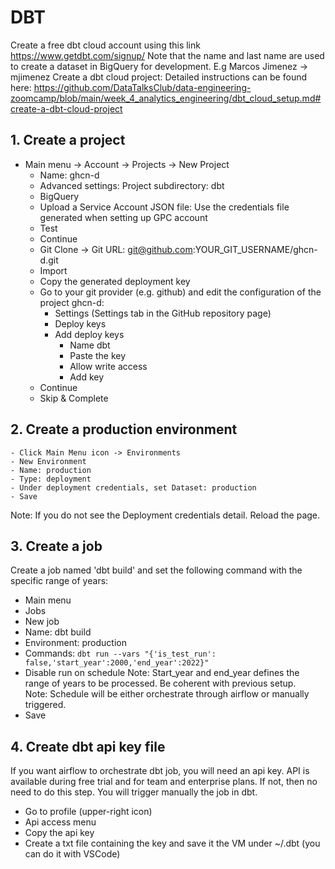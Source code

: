# DBT
Create a free dbt cloud account using this link https://www.getdbt.com/signup/
Note that the name and last name are used to create a dataset in BigQuery for development. E.g Marcos Jimenez -> mjimenez
Create a dbt cloud project:
Detailed instructions can be found here: https://github.com/DataTalksClub/data-engineering-zoomcamp/blob/main/week_4_analytics_engineering/dbt_cloud_setup.md#create-a-dbt-cloud-project

## 1. Create a project

- Main menu -> Account -> Projects -> New Project
  - Name: ghcn-d
  - Advanced settings: Project subdirectory: dbt
  - BigQuery
  - Upload a Service Account JSON file: Use the credentials file generated when setting up GPC account
  - Test
  - Continue
  - Git Clone -> Git URL: git@github.com:YOUR_GIT_USERNAME/ghcn-d.git
  - Import
  - Copy the generated deployment key
  - Go to your git provider (e.g. github) and edit the configuration of the project ghcn-d:  
    - Settings (Settings tab in the GitHub repository page)
    - Deploy keys
    - Add deploy keys
      - Name dbt
      - Paste the key
      - Allow write access
      - Add key
  - Continue
  - Skip & Complete

## 2. Create a production environment

    - Click Main Menu icon -> Environments
    - New Environment
    - Name: production
    - Type: deployment
    - Under deployment credentials, set Dataset: production
    - Save
  Note: If you do not see the Deployment credentials detail. Reload the page.
  
## 3. Create a job

  Create a job named 'dbt build' and set the following command with the specific range of years: 
  - Main menu
  - Jobs
  - New job
  - Name: dbt build
  - Environment: production
  - Commands:  `dbt run --vars "{'is_test_run': false,'start_year':2000,'end_year':2022}"`  
  - Disable run on schedule
  Note: Start_year and end_year defines the range of years to be processed. Be coherent with previous setup.  
  Note: Schedule will be either orchestrate through airflow or manually triggered.
  - Save
  
## 4. Create dbt api key file
If you want airflow to orchestrate dbt job, you will need an api key. API is available during free trial and for team and enterprise plans. If not, then no need to do this step. You will trigger manually the job in dbt.
  - Go to profile (upper-right icon)
  - Api access menu
  - Copy the api key
  - Create a txt file containing the key and save it the VM under ~/.dbt (you can do it with VSCode)








